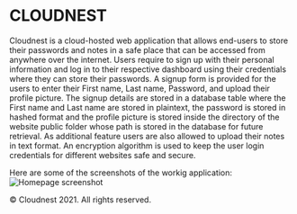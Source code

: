 # CLOUDNEST
Cloudnest is a cloud-hosted web application that allows end-users to store their passwords and notes in a safe place that can be accessed from anywhere over the internet. 
Users require to sign up with their personal information and log in to their respective dashboard using their credentials where they can store their passwords. 
A signup form is provided for the users to enter their First name, Last name, Password, and upload their profile picture.
The signup details are stored in a database table where the First name and Last name are stored in plaintext, the password is stored in hashed format and the profile picture is stored inside the directory of the website public folder whose path is stored in the database for future retrieval. 
As additional feature users are also allowed to upload their notes in text format. 
An encryption algorithm is used to keep the user login credentials for different websites safe and secure.

Here are some of the screenshots of the workig application:<br>
![Homepage screenshot](https://github.com/codingisfun-96/FRT_PROJECT/tree/main/Screenshots/home.png)
<!-- ![Signup-page screenshot](https://github.com/codingisfun-96/FRT_PROJECT/tree/main/Screenshots/signup.png)
![Login-page screenshot](https://github.com/codingisfun-96/Weather-application/blob/main/image/login.png)
![Dashboard screenshot](https://github.com/codingisfun-96/Weather-application/blob/main/image/password.png)
 -->


























© Cloudnest 2021. All rights reserved.

